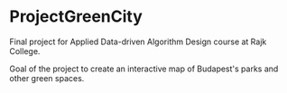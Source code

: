 # ProjectGreenCity

Final project for Applied Data-driven Algorithm Design course at Rajk College.

Goal of the project to create an interactive map of Budapest's parks and other green spaces.
